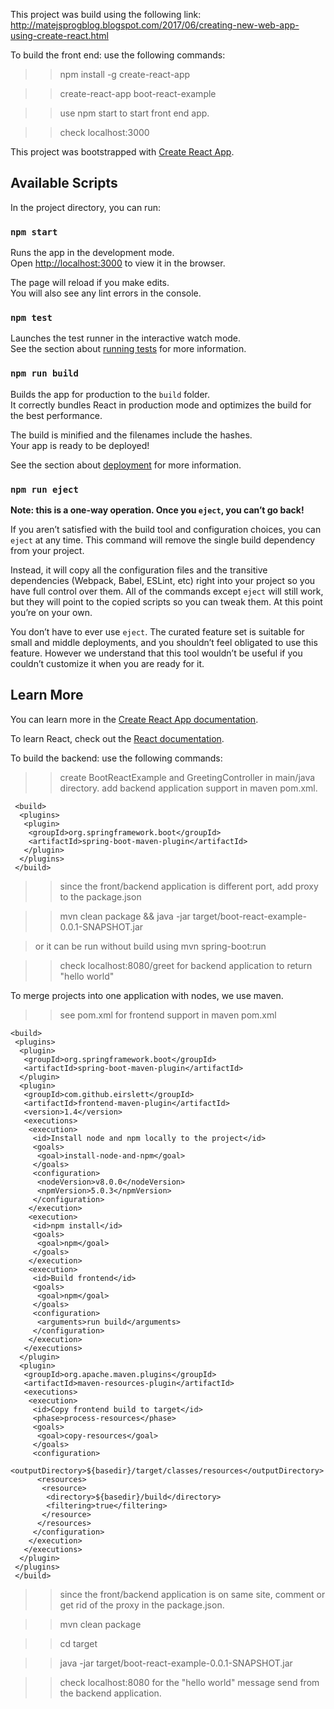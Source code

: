 This project was build using the following link:
http://matejsprogblog.blogspot.com/2017/06/creating-new-web-app-using-create-react.html

To build the front end: use the following commands:
>>npm install -g create-react-app

>>create-react-app boot-react-example

>>use npm start to start front end app.

>>check localhost:3000

This project was bootstrapped with [Create React App](https://github.com/facebook/create-react-app).

## Available Scripts

In the project directory, you can run:

### `npm start`

Runs the app in the development mode.<br>
Open [http://localhost:3000](http://localhost:3000) to view it in the browser.

The page will reload if you make edits.<br>
You will also see any lint errors in the console.

### `npm test`

Launches the test runner in the interactive watch mode.<br>
See the section about [running tests](https://facebook.github.io/create-react-app/docs/running-tests) for more information.

### `npm run build`

Builds the app for production to the `build` folder.<br>
It correctly bundles React in production mode and optimizes the build for the best performance.

The build is minified and the filenames include the hashes.<br>
Your app is ready to be deployed!

See the section about [deployment](https://facebook.github.io/create-react-app/docs/deployment) for more information.

### `npm run eject`

**Note: this is a one-way operation. Once you `eject`, you can’t go back!**

If you aren’t satisfied with the build tool and configuration choices, you can `eject` at any time. This command will remove the single build dependency from your project.

Instead, it will copy all the configuration files and the transitive dependencies (Webpack, Babel, ESLint, etc) right into your project so you have full control over them. All of the commands except `eject` will still work, but they will point to the copied scripts so you can tweak them. At this point you’re on your own.

You don’t have to ever use `eject`. The curated feature set is suitable for small and middle deployments, and you shouldn’t feel obligated to use this feature. However we understand that this tool wouldn’t be useful if you couldn’t customize it when you are ready for it.

## Learn More

You can learn more in the [Create React App documentation](https://facebook.github.io/create-react-app/docs/getting-started).

To learn React, check out the [React documentation](https://reactjs.org/).

To build the backend: use the following commands:
>>create BootReactExample  and GreetingController in main/java directory.
>>add backend application support in maven pom.xml.

```
 <build>
  <plugins>
   <plugin>
    <groupId>org.springframework.boot</groupId>
    <artifactId>spring-boot-maven-plugin</artifactId>
   </plugin>   
  </plugins>
 </build>
 ```

>>since the front/backend application is different port, add proxy to the package.json

>>mvn clean package && java -jar target/boot-react-example-0.0.1-SNAPSHOT.jar

> or it can be run without build using mvn spring-boot:run

>>check localhost:8080/greet for backend application to return "hello world"
 
To merge projects into one application with nodes, we use maven.
>>see pom.xml for frontend support in maven pom.xml

```
<build>
 <plugins>
  <plugin>
   <groupId>org.springframework.boot</groupId>
   <artifactId>spring-boot-maven-plugin</artifactId>
  </plugin>   
  <plugin>
   <groupId>com.github.eirslett</groupId>
   <artifactId>frontend-maven-plugin</artifactId>
   <version>1.4</version>
   <executions>
    <execution>
     <id>Install node and npm locally to the project</id>
     <goals>
      <goal>install-node-and-npm</goal>
     </goals>
     <configuration>
      <nodeVersion>v8.0.0</nodeVersion>
      <npmVersion>5.0.3</npmVersion>
     </configuration>
    </execution>
    <execution>
     <id>npm install</id>
     <goals>
      <goal>npm</goal>
     </goals>
    </execution>
    <execution>
     <id>Build frontend</id>
     <goals>
      <goal>npm</goal>
     </goals>
     <configuration>
      <arguments>run build</arguments>
     </configuration>
    </execution>
   </executions>
  </plugin> 
  <plugin>
   <groupId>org.apache.maven.plugins</groupId>
   <artifactId>maven-resources-plugin</artifactId>
   <executions>
    <execution>
     <id>Copy frontend build to target</id>
     <phase>process-resources</phase>
     <goals>
      <goal>copy-resources</goal>
     </goals>
     <configuration>
      <outputDirectory>${basedir}/target/classes/resources</outputDirectory>
      <resources>
       <resource>
        <directory>${basedir}/build</directory>
        <filtering>true</filtering>
       </resource>
      </resources>
     </configuration>
    </execution>
   </executions>
  </plugin>
 </plugins>
 </build>
```

>>since the front/backend application is on same site, comment or get rid of the proxy in the package.json.

>>mvn clean package

>>cd target

>>java -jar target/boot-react-example-0.0.1-SNAPSHOT.jar

>>check localhost:8080 for the "hello world" message send from the backend application.
